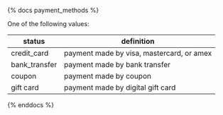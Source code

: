 {% docs payment_methods %}
	
One of the following values: 

| status         | definition                                       |
|----------------|--------------------------------------------------|
| credit_card    | payment made by visa, mastercard, or amex        |
| bank_transfer  | payment made by bank transfer                    |
| coupon         | payment made by coupon                           |
| gift card      | payment made by digital gift card                |

{% enddocs %}